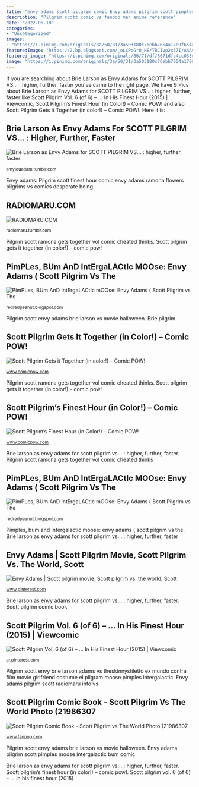 ```yaml
---
title: "envy adams scott pilgrim comic Envy adams pilgrim scott pimples moose intergalactic bum comic"
description: "Pilgrim scott comic vs fanpop man anime reference"
date: "2022-05-18"
categories:
- "Uncategorized"
images:
- "https://i.pinimg.com/originals/3a/50/31/3a503180c76ebb7654a1709f65409172.jpg"
featuredImage: "https://2.bp.blogspot.com/_oLXPoGrO_HE/TRCIVp2x37I/AAAAAAAAAXs/MxQH0YVKxLU/s1600/style-inspiration-envy-adams-scott-pilgrim.jpg"
featured_image: "https://i.pinimg.com/originals/86/71/df/8671dfc4cc033c6c7fce52edbf6ce0be.jpg"
image: "https://i.pinimg.com/originals/3a/50/31/3a503180c76ebb7654a1709f65409172.jpg"
---
```


If you are searching about Brie Larson as Envy Adams for SCOTT PILGRIM VS... : higher, further, faster you've came to the right page. We have 9 Pics about Brie Larson as Envy Adams for SCOTT PILGRIM VS... : higher, further, faster like Scott Pilgrim Vol. 6 (of 6) – … In His Finest Hour (2015) | Viewcomic, Scott Pilgrim’s Finest Hour (in Color!) – Comic POW! and also Scott Pilgrim Gets it Together (in color!) – Comic POW!. Here it is:

## Brie Larson As Envy Adams For SCOTT PILGRIM VS... : Higher, Further, Faster

![Brie Larson as Envy Adams for SCOTT PILGRIM VS... : higher, further, faster](https://64.media.tumblr.com/f1751f4bff18012d3a8f7b60bf98768c/tumblr_ppas3e73K81xcf96wo1_r1_540.gifv "Scott pilgrim’s finest hour (in color!) – comic pow!")

<small>amylouadam.tumblr.com</small>

Envy adams. Pilgrim scott finest hour comic envy adams ramona flowers pilgrims vs comics desperate being

## RADIOMARU.COM

![RADIOMARU.COM](https://78.media.tumblr.com/tumblr_m7fby2OBW01ro3irro4_500.png "Scott pilgrim vol. 6 (of 6) – … in his finest hour (2015)")

<small>radiomaru.tumblr.com</small>

Pilgrim scott ramona gets together vol comic cheated thinks. Scott pilgrim gets it together (in color!) – comic pow!

## PimPLes, BUm AnD IntErgaLACtIc MOOse: Envy Adams ( Scott Pilgrim Vs The

![PimPLes, BUm AnD IntErgaLACtIc mOOse: Envy Adams ( Scott Pilgrim vs The](https://2.bp.blogspot.com/_oLXPoGrO_HE/TRCIVp2x37I/AAAAAAAAAXs/MxQH0YVKxLU/s1600/style-inspiration-envy-adams-scott-pilgrim.jpg "Pimples, bum and intergalactic moose: envy adams ( scott pilgrim vs the")

<small>redredpeanut.blogspot.com</small>

Pilgrim scott envy adams brie larson vs movie halloween. Brie pilgrim

## Scott Pilgrim Gets It Together (in Color!) – Comic POW!

![Scott Pilgrim Gets it Together (in color!) – Comic POW!](https://www.comicpow.com/wp-content/uploads/2015/07/Scott-Pilgrim-Vol-4-Ramona-thinks-Scott-has-cheated-on-her-5.png "Envy adams pilgrim scott pimples moose intergalactic bum comic")

<small>www.comicpow.com</small>

Pilgrim scott ramona gets together vol comic cheated thinks. Scott pilgrim gets it together (in color!) – comic pow!

## Scott Pilgrim’s Finest Hour (in Color!) – Comic POW!

![Scott Pilgrim’s Finest Hour (in Color!) – Comic POW!](http://www.comicpow.com/wp-content/uploads/2015/11/Scott-Pilgrims-Finest-Hour-Scott-being-desperate.png "Scott pilgrim comic book")

<small>www.comicpow.com</small>

Brie larson as envy adams for scott pilgrim vs... : higher, further, faster. Pilgrim scott ramona gets together vol comic cheated thinks

## PimPLes, BUm AnD IntErgaLACtIc MOOse: Envy Adams ( Scott Pilgrim Vs The

![PimPLes, BUm AnD IntErgaLACtIc mOOse: Envy Adams ( Scott Pilgrim vs The](http://4.bp.blogspot.com/_oLXPoGrO_HE/TRCHlTXE8rI/AAAAAAAAAXk/3PF5lUgZqEM/s1600/ialcr_fullxfull.127690.jpg "Scott pilgrim gets it together (in color!) – comic pow!")

<small>redredpeanut.blogspot.com</small>

Pimples, bum and intergalactic moose: envy adams ( scott pilgrim vs the. Brie larson as envy adams for scott pilgrim vs... : higher, further, faster

## Envy Adams | Scott Pilgrim Movie, Scott Pilgrim Vs. The World, Scott

![Envy Adams | Scott pilgrim movie, Scott pilgrim vs. the world, Scott](https://i.pinimg.com/originals/86/71/df/8671dfc4cc033c6c7fce52edbf6ce0be.jpg "Envy adams pilgrim scott radiomaru info vs")

<small>www.pinterest.com</small>

Brie larson as envy adams for scott pilgrim vs... : higher, further, faster. Scott pilgrim comic book

## Scott Pilgrim Vol. 6 (of 6) – … In His Finest Hour (2015) | Viewcomic

![Scott Pilgrim Vol. 6 (of 6) – … In His Finest Hour (2015) | Viewcomic](https://i.pinimg.com/originals/3a/50/31/3a503180c76ebb7654a1709f65409172.jpg "Scott pilgrim’s finest hour (in color!) – comic pow!")

<small>ar.pinterest.com</small>

Pilgrim scott envy brie larson adams vs theskinnystiletto ex mundo contra film movie girlfriend costume el pilgram moose pimples intergalactic. Envy adams pilgrim scott radiomaru info vs

## Scott Pilgrim Comic Book - Scott Pilgrim Vs The World Photo (21986307

![Scott Pilgrim Comic Book - Scott Pilgrim vs The World Photo (21986307](http://images4.fanpop.com/image/photos/21900000/Scott-Pilgrim-Comic-Book-scott-pilgrim-vs-the-world-21986307-870-1280.png "Scott pilgrim comic book")

<small>www.fanpop.com</small>

Pilgrim scott envy adams brie larson vs movie halloween. Envy adams pilgrim scott pimples moose intergalactic bum comic

Brie larson as envy adams for scott pilgrim vs... : higher, further, faster. Scott pilgrim’s finest hour (in color!) – comic pow!. Scott pilgrim vol. 6 (of 6) – … in his finest hour (2015)
